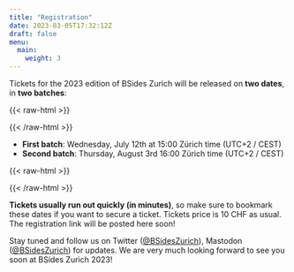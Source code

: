 ```yaml
---
title: "Registration"
date: 2023-03-05T17:32:12Z
draft: false
menu:
  main:
    weight: 3
---
```


Tickets for the 2023 edition of BSides Zurich will be released on **two dates**,
in **two batches**:

{{< raw-html >}}
<div class="bg-washed-green ph3 pv3 ma4 br3">
{{< /raw-html >}}

- **First batch**: Wednesday, July 12th at 15:00 Zürich time (UTC+2 / CEST)
- **Second batch**: Thursday, August 3rd 16:00 Zürich time (UTC+2 / CEST)

{{< raw-html >}}

</div>
{{< /raw-html >}}

**Tickets usually run out quickly (in minutes)**, so make sure to bookmark these
dates if you want to secure a ticket. Tickets price is 10 CHF as usual. The
registration link will be posted here soon!

Stay tuned and follow us on Twitter
([@BSidesZurich](https://twitter.com/BSidesZurich)), Mastodon
([@BSidesZurich](https://infosec.exchange/@BSidesZurich)) for updates. We are
very much looking forward to see you soon at BSides Zurich 2023!
